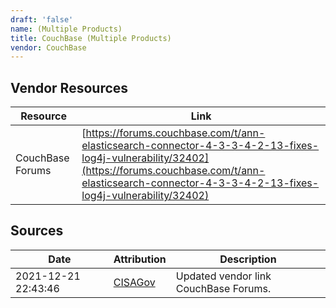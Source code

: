 ```yaml
---
draft: 'false'
name: (Multiple Products)
title: CouchBase (Multiple Products)
vendor: CouchBase
---
```


## Vendor Resources
| Resource | Link |
| --- | --- |
| CouchBase Forums | [https://forums.couchbase.com/t/ann-elasticsearch-connector-4-3-3-4-2-13-fixes-log4j-vulnerability/32402](https://forums.couchbase.com/t/ann-elasticsearch-connector-4-3-3-4-2-13-fixes-log4j-vulnerability/32402) |



## Sources
| Date | Attribution | Description |
| --- | --- | --- |
| 2021-12-21 22:43:46 | [CISAGov](https://raw.githubusercontent.com/cisagov/log4j-affected-db/develop/README.md) | Updated vendor link CouchBase Forums.  |
